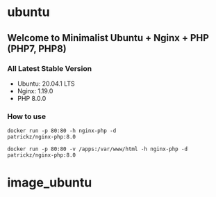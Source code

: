 # ubuntu

## Welcome to Minimalist Ubuntu + Nginx + PHP (PHP7, PHP8)

### All Latest Stable Version
- Ubuntu: 20.04.1 LTS
- Nginx: 1.19.0
- PHP 8.0.0

### How to use
<code>docker run -p 80:80 -h nginx-php -d patrickz/nginx-php:8.0</code>

<code>docker run -p 80:80 -v /apps:/var/www/html -h nginx-php -d patrickz/nginx-php:8.0</code>
# image_ubuntu
